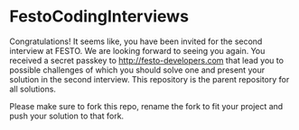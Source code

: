 # FestoCodingInterviews
Congratulations! It seems like, you have been invited for the second interview at FESTO. We are looking forward to seeing you again. You received a secret passkey to http://festo-developers.com that lead you to possible challenges of which you should solve one and present your solution in the second interview. This repository is the parent repository for all solutions.

Please make sure to fork this repo, rename the fork to fit your project and push your solution to that fork.
